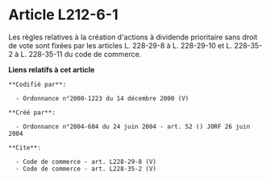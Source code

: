 # Article L212-6-1

Les règles relatives à la création d'actions à dividende prioritaire sans droit de vote sont fixées par les articles L.
228-29-8 à L. 228-29-10 et L. 228-35-2 à L. 228-35-11 du code de commerce.

**Liens relatifs à cet article**

	**Codifié par**:

	  - Ordonnance n°2000-1223 du 14 décembre 2000 (V)

	**Créé par**:

	  - Ordonnance n°2004-604 du 24 juin 2004 - art. 52 () JORF 26 juin 2004

	**Cite**:

	  - Code de commerce - art. L228-29-8 (V)
	  - Code de commerce - art. L228-35-2 (V)
